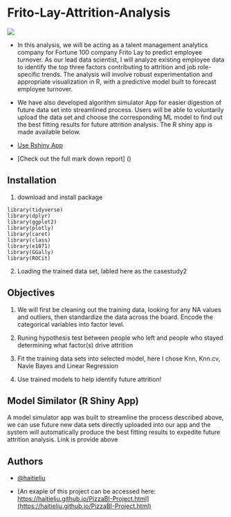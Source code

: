 
# Frito-Lay-Attrition-Analysis
![](https://upload.wikimedia.org/wikipedia/commons/thumb/6/67/Fritolay_company_logo.svg/1280px-Fritolay_company_logo.svg.png)
- In this analysis, we will be acting as a talent management analytics company for Fortune 100 company Frito Lay to predict employee turnover. As our lead data scientist, I will analyze existing employee data to identify the top three factors contributing to attrition and job role-specific trends. The analysis will involve robust experimentation and appropriate visualization in R, with a predictive model built to forecast employee turnover.  

  

- We have also developed algorithm simulator App for easier digestion of future data set into streamlined process. Users will be able to voluntarily upload the data set and choose the corresponding ML model to find out the best fitting results for future attrition analysis. The R shiny app is made available below. 


- [Use Rshiny App](https://haitieliu.shinyapps.io/Project2/) 

- [Check out the full mark down report] ()




## Installation

1. download and install package
```{r}
library(tidyverse)
library(dplyr)
library(ggplot2)
library(plotly)
library(caret)
library(class)
library(e1071)
library(GGally)
library(ROCit)
```


2. Loading the trained data set, labled here as the casestudy2
## Objectives

1. We will first be cleaning out the training data, looking for any NA values and outliers, then standardize the data across the board. Encode the categorical variables into factor level. 

 
 

2. Runing hypothesis test between people who left and people who stayed determining what factor(s) drive attrition  

 
 

3. Fit the training data sets into selected model, here I chose Knn, Knn.cv, Navie Bayes and Linear Regression 

 
 

4. Use trained models to help identify future attrition! 



## Model Similator (R Shiny App)

A model simulator app was built to streamline the process described above, we can use future new data sets directly uploaded into our app and the system will automatically produce the best fitting results to expedite future attrition analysis. Link is provide above


## Authors

- [@haitieliu](https://www.github.com/octokatherine)

- [An exaple of this project can be accessed here: https://haitieliu.github.io/PizzaBI-Project.html](https://haitieliu.github.io/PizzaBI-Project.html)
